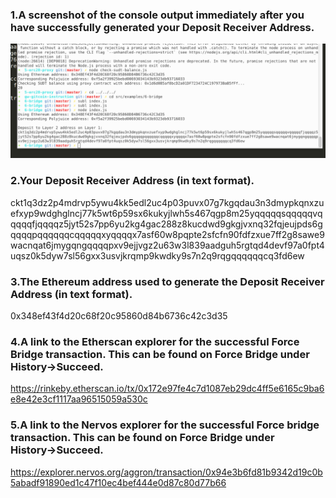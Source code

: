   ### 1.A screenshot of the console output immediately after you have successfully generated your Deposit Receiver Address.
   ![image](1.png)
  ### 2.Your Deposit Receiver Address (in text format).
   ckt1q3dz2p4mdrvp5ywu4kk5edl2uc4p03puvx07g7kgqdau3n3dmypkqnxzuefxyp9wdghglncj77k5wt6p59sx6kukyjlwh5s467qgp8m25yqqqqqsqqqqqvqqqqqfjqqqqz5jyt52s7pp6yu2kg4gac288z8kucdwd9gkgjvxnq32fqjeujpds6gqqqqpqqqqqqcqqqqqxyqqqqx7asf60w8pqpte2sfcfn90fdfzxue7ff2g8sawe9wacnqat6jmygqngqqqqpxv9ejjvgz2u63w3l839aadguh5rgtqd4devf97a0fpt4uqsz0k5dyw7sl56gxx3usvjkrqmp9kwdky9s7n2q9rqgqqqqqqcq3fd6ew
  ### 3.The Ethereum address used to generate the Deposit Receiver Address (in text format).
  0x348ef43f4d20c68f20c95860d84b6736c42c3d35
  ### 4.A link to the Etherscan explorer for the successful Force Bridge transaction. This can be found on Force Bridge under History→Succeed.
https://rinkeby.etherscan.io/tx/0x172e97fe4c7d1087eb29dc4ff5e6165c9ba6e8e42e3cf1117aa96515059a530c
  ### 5.A link to the Nervos explorer for the successful Force bridge transaction. This can be found on Force Bridge under History→Succeed.
https://explorer.nervos.org/aggron/transaction/0x94e3b6fd81b9342d19c0b5abadf91890ed1c47f10ec4bef444e0d87c80d77b66  